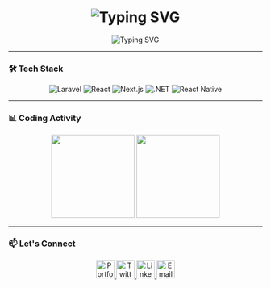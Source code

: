 <h1 align="center"> 
  <img src="https://readme-typing-svg.demolab.com?font=Fira+Code&pause=1000&color=22C55E&center=true&vCenter=true&width=435&lines=Hi+%F0%9F%91%8B%2C+I'm+Dawit+Terefe;Full-Stack+Developer;From+Ethiopia+%F0%9F%87%AA%F0%9F%87%B9" alt="Typing SVG">
</h1>

<p align="center">
  <img src="https://readme-typing-svg.demolab.com?font=Fira+Code&weight=500&size=26&duration=4000&pause=1000&color=22C55E&center=true&vCenter=true&width=435&lines=Hi+%F0%9F%91%8B%2C+I'm+Dawit+Terefe;Full-Stack+Developer;From+Ethiopia+%F0%9F%87%AA%F0%9F%87%B9" alt="Typing SVG">
</p>

---

### 🛠️ Tech Stack
<p align="center">
  <img src="https://img.shields.io/badge/Laravel-FF2D20?logo=laravel&logoColor=white" alt="Laravel">
  <img src="https://img.shields.io/badge/React-20232A?logo=react" alt="React">
  <img src="https://img.shields.io/badge/Next.js-000000?logo=next.js&logoColor=white" alt="Next.js">
  <img src="https://img.shields.io/badge/.NET-512BD4?logo=.net&logoColor=white" alt=".NET">
  <img src="https://img.shields.io/badge/React_Native-20232A?logo=react" alt="React Native">
</p>

---

### 📊 Coding Activity
<p align="center">
  <img src="https://github-readme-stats.vercel.app/api?username=dawitterefe&show_icons=true&theme=dark&count_private=true&hide_border=true" height="165">
  <img src="https://github-readme-stats.vercel.app/api/top-langs/?username=dawitterefe&layout=compact&theme=dark&hide_border=true&langs_count=6" height="165">
</p>

---

### 📫 Let's Connect
<p align="center">
  <a href="https://dawitte.netlify.app/" target="_blank">
    <img src="https://img.icons8.com/ios/50/22C55E/domain.png" width="36" alt="Portfolio">
  </a>
  <a href="https://twitter.com/dawitte" target="_blank">
    <img src="https://img.icons8.com/ios/50/22C55E/twitter.png" width="36" alt="Twitter">
  </a>
  <a href="https://www.linkedin.com/in/dawit-terefe/" target="_blank">
    <img src="https://img.icons8.com/ios/50/22C55E/linkedin.png" width="36" alt="LinkedIn">
  </a>
  <a href="mailto:dawit.terefe@example.com">
    <img src="https://img.icons8.com/ios/50/22C55E/gmail.png" width="36" alt="Email">
  </a>
</p>
